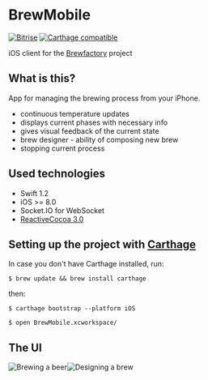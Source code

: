# BrewMobile

[![Bitrise](https://www.bitrise.io/app/276d8847158110d2.svg?token=aYjuPeusfMeRdDn_eDksIg&branch=master)](https://www.bitrise.io/) [![Carthage compatible](https://img.shields.io/badge/Carthage-compatible-4BC51D.svg?style=flat)](https://github.com/Carthage/Carthage)

iOS client for the [Brewfactory](https://github.com/brewfactory/BrewCore) project

What is this?
-------------
App for managing the brewing process from your iPhone.

 - continuous temperature updates
 - displays current phases with necessary info
 - gives visual feedback of the current state
 - brew designer - ability of composing new brew
 - stopping current process
 
## Used technologies

 - Swift 1.2
 - iOS >= 8.0
 - Socket.IO for WebSocket
 - [ReactiveCocoa 3.0](https://github.com/ReactiveCocoa/ReactiveCocoa)

## Setting up the project with [Carthage](https://github.com/Carthage/Carthage)
In case you don't have Carthage installed, run:

```
$ brew update && brew install carthage
```
then:
```
$ carthage bootstrap --platform iOS

$ open BrewMobile.xcworkspace/
```

## The UI

![Brewing a beer](http://brewfactory.org/BrewMobile/img/9_small.png)![Designing a brew](http://brewfactory.org/BrewMobile/img/8_small.png)
